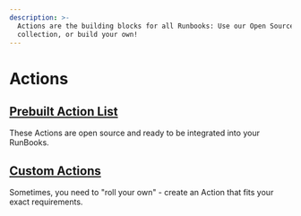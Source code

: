 ```yaml
---
description: >-
  Actions are the building blocks for all Runbooks: Use our Open Source
  collection, or build your own!
---
```


# Actions

## [Prebuilt Action List](../../lists/Action\_list.md)

These Actions are open source and ready to be integrated into your RunBooks.

## [Custom Actions](create-custom-actions.md)

Sometimes, you need to "roll your own" - create an Action that fits your exact requirements.
